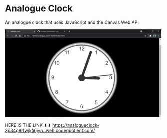 # Analogue Clock

An analogue clock that uses JavaScript and the Canvas Web API

<img src="clockImg.png" alt="Analog-Clock, c: -0.4 + 0.6i" width="500" />
  
  HERE IS THE LINK ⬇⬇
https://analogueclock-3p34g8rtwjkti6jyru.web.codequotient.com/
